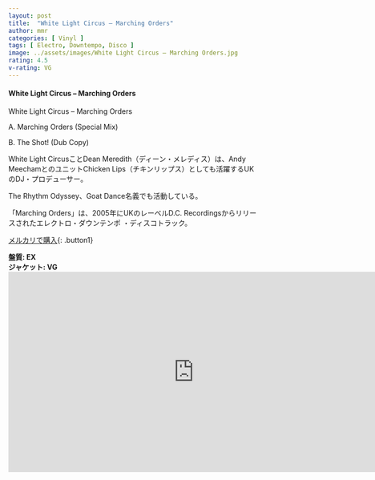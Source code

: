```yaml
---
layout: post
title:  "White Light Circus – Marching Orders"
author: mmr
categories: [ Vinyl ]
tags: [ Electro, Downtempo, Disco ]
image: ../assets/images/White Light Circus – Marching Orders.jpg
rating: 4.5
v-rating: VG
---
```


#### White Light Circus – Marching Orders

White Light Circus – Marching Orders

A. Marching Orders (Special Mix)

B. The Shot! (Dub Copy)

White Light CircusことDean Meredith（ディーン・メレディス）は、Andy MeechamとのユニットChicken Lips（チキンリップス）としても活躍するUKのDJ・プロデューサー。

The Rhythm Odyssey、Goat Dance名義でも活動している。

「Marching Orders」は、2005年にUKのレーベルD.C. Recordingsからリリースされたエレクトロ・ダウンテンポ ・ディスコトラック。


[メルカリで購入](https://jp.mercari.com/item/m33139936589?afid=6142608987){: .button1}


<div class="mt-4 mb-4 d-flex align-items-center">
<strong class="mr-1">盤質: EX</strong>
</div>
<div class="mt-4 mb-4 d-flex align-items-center">
<strong class="mr-1">ジャケット: VG</strong>
</div>

<iframe width="740" height="400" src="https://www.youtube.com/embed/7P0PxTEuSLY?si=md9VAShG3YBHgjyJ" title="YouTube video player" frameborder="0" allow="accelerometer; autoplay; clipboard-write; encrypted-media; gyroscope; picture-in-picture; web-share" referrerpolicy="strict-origin-when-cross-origin" allowfullscreen></iframe>